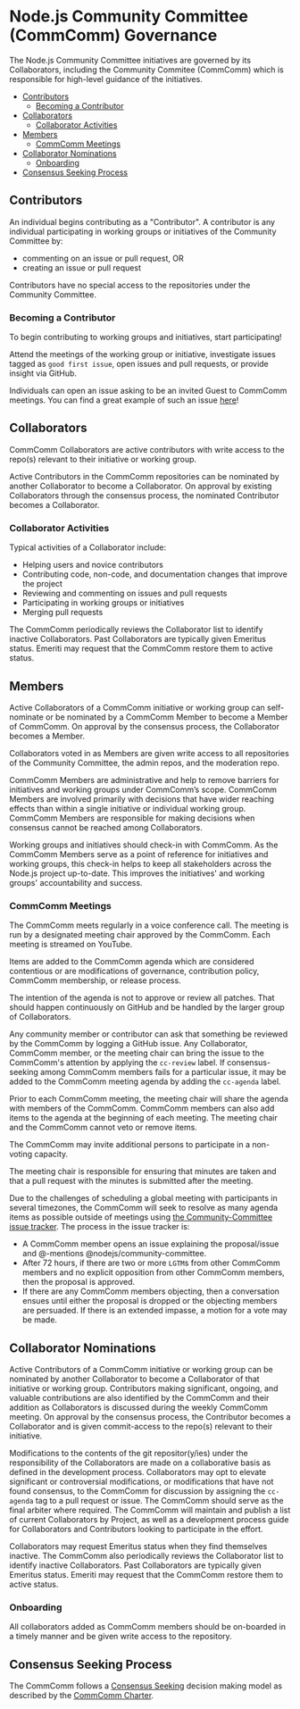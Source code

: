 # Node.js Community Committee (CommComm) Governance

The Node.js Community Committee initiatives are governed by its Collaborators,
including the Community Commitee (CommComm) which is responsible for high-level guidance of the
initiatives.

<!-- TOC -->

- [Contributors](#contributors)
  - [Becoming a Contributor](#becoming-a-contributor)
- [Collaborators](#collaborators)
  - [Collaborator Activities](#collaborator-activities)
- [Members](#members)
  - [CommComm Meetings](#CommComm-meetings)
- [Collaborator Nominations](#collaborator-nominations)
  - [Onboarding](#onboarding)
- [Consensus Seeking Process](#consensus-seeking-process)

<!-- /TOC -->

## Contributors

An individual begins contributing as a "Contributor". A contributor is any individual
participating in working groups or initiatives of the Community Committee by:

* commenting on an issue or pull request, OR
* creating an issue or pull request

Contributors have no special access to the repositories under the Community Committee.

### Becoming a Contributor

To begin contributing to working groups and initiatives, start participating!

Attend the meetings of the working group or initiative, investigate issues tagged
as `good first issue`, open issues and pull requests, or provide insight via GitHub.

Individuals can open an issue asking to be an invited Guest to CommComm meetings. You
can find a great example of such an issue [here](https://github.com/nodejs/community-committee/issues/142)!

## Collaborators

CommComm Collaborators are active contributors with write access to the repo(s)
relevant to their initiative or working group.

Active Contributors in the CommComm repositories can be nominated by another
Collaborator to become a Collaborator. On approval by existing Collaborators
through the consensus process, the nominated Contributor becomes a Collaborator.

### Collaborator Activities

Typical activities of a Collaborator include:

* Helping users and novice contributors
* Contributing code, non-code, and documentation changes that improve the project
* Reviewing and commenting on issues and pull requests
* Participating in working groups or initiatives
* Merging pull requests

The CommComm periodically reviews the Collaborator list to identify inactive Collaborators.
Past Collaborators are typically given Emeritus status. Emeriti may request that
the CommComm restore them to active status.

## Members

Active Collaborators of a CommComm initiative or working group
can self-nominate or be nominated by a CommComm Member to
become a Member of CommComm. On approval by the consensus
process, the Collaborator becomes a Member.

Collaborators voted in as Members are given write access to all repositories of
the Community Committee, the admin repos, and the moderation repo.

CommComm Members are administrative and help to remove barriers for initiatives and working
groups under CommComm’s scope. CommComm Members are involved primarily with decisions that have
wider reaching effects than within a single initiative or individual working group.
CommComm Members are responsible for making decisions when consensus cannot be reached
among Collaborators.

Working groups and initiatives should check-in with CommComm. As the CommComm Members serve
as a point of reference for initiatives and working groups, this check-in helps
to keep all stakeholders across the Node.js project up-to-date. This improves the
initiatives' and working groups' accountability and success.

### CommComm Meetings

The CommComm meets regularly in a voice conference call. The meeting is run by a
designated meeting chair approved by the CommComm. Each meeting is streamed on
YouTube.

Items are added to the CommComm agenda which are considered contentious or
are modifications of governance, contribution policy, CommComm membership,
or release process.

The intention of the agenda is not to approve or review all patches.
That should happen continuously on GitHub and be handled by the larger
group of Collaborators.

Any community member or contributor can ask that something be reviewed
by the CommComm by logging a GitHub issue. Any Collaborator, CommComm member, or the
meeting chair can bring the issue to the CommComm's attention by applying the
`cc-review` label. If consensus-seeking among CommComm members fails for a
particular issue, it may be added to the CommComm meeting agenda by adding the
`cc-agenda` label.

Prior to each CommComm meeting, the meeting chair will share the agenda with
members of the CommComm. CommComm members can also add items to the agenda at the
beginning of each meeting. The meeting chair and the CommComm cannot veto or remove
items.

The CommComm may invite additional persons to participate in a non-voting capacity.

The meeting chair is responsible for ensuring that minutes are taken and that a
pull request with the minutes is submitted after the meeting.

Due to the challenges of scheduling a global meeting with participants in
several timezones, the CommComm will seek to resolve as many agenda items as possible
outside of meetings using
[the Community-Committee issue tracker](https://github.com/nodejs/community-committee/issues). The process in
the issue tracker is:

* A CommComm member opens an issue explaining the proposal/issue and @-mentions
  @nodejs/community-committee.
* After 72 hours, if there are two or more `LGTM`s from other CommComm members and no
  explicit opposition from other CommComm members, then the proposal is approved.
* If there are any CommComm members objecting, then a conversation ensues until
  either the proposal is dropped or the objecting members are persuaded. If
  there is an extended impasse, a motion for a vote may be made.

## Collaborator Nominations

Active Contributors of a CommComm initiative or working group can be
nominated by another Collaborator to become a Collaborator of
that initiative or working group. Contributors making
significant, ongoing, and valuable contributions are also
identified by the CommComm and their addition as Collaborators is
discussed during the weekly CommComm meeting. On approval by the
consensus process, the Contributor becomes a Collaborator and is
given commit-access to the repo(s) relevant to their initiative.

Modifications to the contents of the git repositor(y/ies) under
the responsibility of the Collaborators are made on a
collaborative basis as defined in the development process.
Collaborators may opt to elevate significant or controversial
modifications, or modifications that have not found consensus,
to the CommComm for discussion by assigning the `cc-agenda` tag to a
pull request or issue. The CommComm should serve as the final arbiter
where required. The CommComm will maintain and publish a list of
current Collaborators by Project, as well as a development
process guide for Collaborators and Contributors looking to
participate in the effort.

Collaborators may request Emeritus status when they find themselves inactive. The
CommComm also periodically reviews the Collaborator list to identify inactive Collaborators.
Past Collaborators are typically given Emeritus status. Emeriti may request that
the CommComm restore them to active status.

### Onboarding

All collaborators added as CommComm members should be on-boarded in a timely manner
and be given write access to the repository.

## Consensus Seeking Process

The CommComm follows a [Consensus Seeking][] decision making model as described by
the [CommComm Charter][].

[collaborators-discussions]: https://github.com/orgs/nodejs/teams/collaborators/discussions
[Consensus Seeking]: https://en.wikipedia.org/wiki/Consensus-seeking_decision-making
[CommComm Charter]: https://github.com/nodejs/community-committee/blob/master/Community-Committee-Charter.md
[nodejs/node]: https://github.com/nodejs/node
